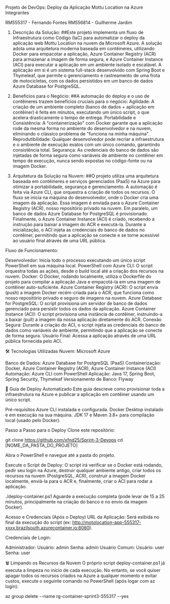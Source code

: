 Projeto de DevOps: Deploy da Aplicação Mottu Location na Azure
Integrantes

RM555317 - Fernando Fontes
RM556814 - Guilherme Jardim

1. Descrição da Solução:
##Este projeto implementa um fluxo de Infraestrutura como Código (IaC) para automatizar o deploy da aplicação web Mottu Location na nuvem da Microsoft Azure. A solução adota uma arquitetura moderna baseada em contêineres, utilizando Docker para empacotar a aplicação, Azure Container Registry (ACR) para armazenar a imagem de forma segura, e Azure Container Instance (ACI) para executar a aplicação em um ambiente isolado e escalável.
A aplicação em si é um sistema full-stack desenvolvido com Spring Boot e Thymeleaf, que permite o gerenciamento e rastreamento de uma frota de motocicletas, com os dados persistidos em um banco de dados Azure Database for PostgreSQL.

2. Benefícios para o Negócio:
##A automação do deploy e o uso de contêineres trazem benefícios cruciais para o negócio:
Agilidade: A criação de um ambiente completo (banco de dados + aplicação em contêiner) é feita em minutos, executando um único script, o que acelera drasticamente o tempo de entrega.
Portabilidade e Consistência: A "containerização" com Docker garante que a aplicação rode da mesma forma no ambiente do desenvolvedor e na nuvem, eliminando o clássico problema de "funciona na minha máquina".
Reprodutibilidade: Qualquer desenvolvedor pode recriar a infraestrutura e o ambiente de execução exatos com um único comando, garantindo consistência total.
Segurança: As credenciais do banco de dados são injetadas de forma segura como variáveis de ambiente no contêiner em tempo de execução, nunca sendo expostas no código-fonte ou na imagem Docker.

4. Arquitetura da Solução na Nuvem:
##O projeto utiliza uma arquitetura baseada em contêineres e serviços gerenciados (PaaS) na Azure para otimizar a portabilidade, segurança e gerenciamento. A automação é feita via Azure CLI, que orquestra a criação de todos os recursos.
O fluxo se inicia na máquina do desenvolvedor, onde o Docker cria uma imagem da aplicação. Essa imagem é enviada para o Azure Container Registry (ACR), nosso repositório privado na nuvem. Em paralelo, um banco de dados Azure Database for PostgreSQL é provisionado.
Finalmente, o Azure Container Instance (ACI) é criado, recebendo a instrução para baixar a imagem do ACR e executá-la. Durante a inicialização, o ACI injeta as credenciais do banco de dados no contêiner, permitindo que a aplicação se conecte e se torne acessível ao usuário final através de uma URL pública.

Fluxo de Funcionamento:

Desenvolvedor: Inicia todo o processo executando um único script PowerShell em sua máquina local.
PowerShell com Azure CLI: O script orquestra todas as ações, desde o build local até a criação dos recursos na nuvem.
Docker: O Docker, rodando localmente, utiliza o Dockerfile do projeto para compilar a aplicação Java e empacotá-la em uma imagem de contêiner auto-suficiente.
Azure Container Registry (ACR): O script envia (push) a imagem Docker recém-criada para o ACR, que funciona como nosso repositório privado e seguro de imagens na nuvem.
Azure Database for PostgreSQL: O script provisiona um servidor de banco de dados gerenciado para persistir todos os dados da aplicação.
Azure Container Instance (ACI): O script provisiona uma instância de contêiner, instruindo-a a baixar (pull) a imagem da nossa aplicação diretamente do ACR.
Conexão Segura: Durante a criação do ACI, o script injeta as credenciais do banco de dados como variáveis de ambiente, permitindo que a aplicação se conecte de forma segura.
Usuário Final: Acessa a aplicação através de uma URL pública fornecida pelo ACI.

🛠️ Tecnologias Utilizadas
Nuvem: Microsoft Azure

Banco de Dados: Azure Database for PostgreSQL (PaaS)
Containerização: Docker, Azure Container Registry (ACR), Azure Container Instance (ACI)
Automação: Azure CLI com PowerShell
Aplicação: Java 17, Spring Boot, Spring Security, Thymeleaf
Versionamento de Banco: Flyway

🏁 Guia de Deploy Automatizado
Este guia descreve como provisionar toda a infraestrutura na Azure e publicar a aplicação em contêiner usando um único script.

Pré-requisitos
Azure CLI instalada e configurada.
Docker Desktop instalado e em execução na sua máquina.
JDK 17 e Maven 3.8+ para compilação local (usado pelo Docker).

Passo a Passo para o Deploy
Clone este repositório:

git clone https://github.com/xfnd25/Sprint-3-Devops
cd [NOME_DA_PASTA_DO_PROJETO]

Abra o PowerShell e navegue até a pasta do projeto.

Execute o Script de Deploy:
O script irá verificar se o Docker está rodando, pedir seu login na Azure, destruir qualquer ambiente antigo, criar todos os recursos na nuvem (PostgreSQL, ACR), construir a imagem Docker localmente, enviá-la para o ACR e, finalmente, criar o ACI para rodar a aplicação.

./deploy-container.ps1
Aguarde a execução completa (pode levar de 15 a 25 minutos, principalmente na criação do banco e no envio da imagem Docker).

Acesso e Credenciais (Após o Deploy)
URL da Aplicação: Será exibida no final da execução do script (ex: http://motolocation-app-555317-xxxx.brazilsouth.azurecontainer.io:8080).

Credenciais de Login:

Administrador:
Usuário: admin
Senha: admin
Usuário Comum:
Usuário: user
Senha: user

🗑️ Limpando os Recursos da Nuvem
O próprio script deploy-container.ps1 já executa a limpeza no início de cada execução. No entanto, se você quiser apagar todos os recursos criados na Azure a qualquer momento e evitar custos, execute o seguinte comando no PowerShell (após logar com az login):

az group delete --name rg-container-sprint3-555317 --yes


